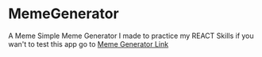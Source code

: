 # MemeGenerator

A Meme Simple Meme Generator I made to practice my REACT Skills
if you wan't to test this app go to [Meme Generator Link](https://talvarez2.github.io/MemeGenerator/)
